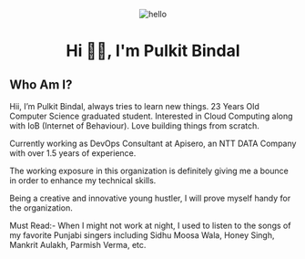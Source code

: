 <p align="center"> <img src="https://raw.githubusercontent.com/Vrindagupta6828/Vrindagupta6828/master/assest/hello.gif" alt="hello" /> </p>
<h1 align="center">Hi 🤟🏻, I'm Pulkit Bindal</h1>


## Who Am I?

Hii,
I’m Pulkit Bindal, always tries to learn new things. 23 Years Old Computer Science graduated student. Interested in Cloud Computing along with IoB (Internet of Behaviour). Love building things from scratch.

Currently working as DevOps Consultant at Apisero, an NTT DATA Company with over 1.5 years of experience.

The working exposure in this organization is definitely giving me a bounce in order to enhance my technical skills. 

Being a creative and innovative young hustler, I will prove myself handy for the organization.

Must Read:- When I might not work at night, I used to listen to the songs of my favorite Punjabi singers including Sidhu Moosa Wala, Honey Singh, Mankrit Aulakh, Parmish Verma, etc.
